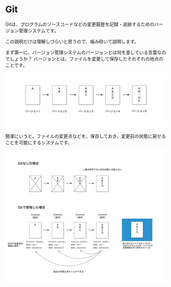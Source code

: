 # Git

Gitは、プログラムのソースコードなどの変更履歴を記録・追跡するためのバージョン管理システムです。
<!-- （[Wikipedia](https://ja.wikipedia.org/wiki/Git）)） -->

この説明だけは理解しづらいと思うので、噛み砕いて説明します。

まず第一に、バージョン管理システムのバージョンとは何を差している言葉なのでしょうか？
バージョンとは、ファイルを変更して保存したそれぞれの地点のことです。

![Version](img/git1.jpg)

簡潔にいうと、ファイルの変更点などを、保存しておき、変更前の状態に戻せることを可能にするシステムです。

![Git](img/git_basic.jpg)



